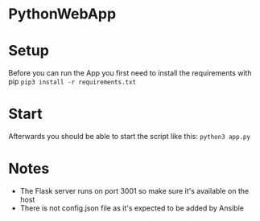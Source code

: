 # PythonWebApp
# Setup
Before you can run the App you first need to install the requirements with pip
```pip3 install -r requirements.txt```
# Start
Afterwards you should be able to start the script like this:
```python3 app.py```
# Notes
- The Flask server runs on port 3001 so make sure it's available on the host 
- There is not config.json file as it's expected to be added by Ansible 

